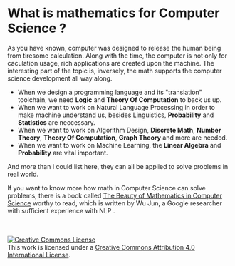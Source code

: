 # What is mathematics for Computer Science ?

As you have known, computer was designed to release the human being from tiresome calculation. Along with the time, the computer is not only for caculation usage, rich applications are created upon the machine. The interesting part of the topic is, inversely, the math supports the computer science development all way along.
* When we design a programming language and its "translation" toolchain, we need __Logic__ and __Theory Of Computation__ to back us up.
* When we want to work on Natural Language Processing in order to make machine understand us, besides Linguistics, __Probability__ and __Statistics__ are neccessary.
* When we want to work on Algorithm Design, __Discrete Math__, __Number Theory__, __Theory Of Computation__, __Graph Theory__ and more are needed.
* When we want to work on Machine Learning, the __Linear Algebra__ and __Probability__ are vital important.

And more than I could list here, they can all be applied to solve problems in real world.

If you want to know more how math in Computer Science can solve problems, there is a book called [
The Beauty of Mathematics in Computer Science](https://www.amazon.com/Beauty-Mathematics-Computer-Science/dp/1138049603/ref=sr_1_3?ie=UTF8&qid=1547280867&sr=8-3&keywords=Beauty+of+Mathematics) worthy to read, which is written by Wu Jun, a Google researcher with sufficient experience with NLP .



<br /><br /><a rel="license" href="http://creativecommons.org/licenses/by/4.0/"><img alt="Creative Commons License" style="border-width:0" src="https://i.creativecommons.org/l/by/4.0/88x31.png" /></a><br />This work is licensed under a <a rel="license" href="http://creativecommons.org/licenses/by/4.0/">Creative Commons Attribution 4.0 International License</a>.
